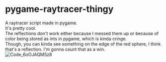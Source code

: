 # pygame-raytracer-thingy
A raytracer script made in pygame.  
It's pretty cool.  
The reflections don't work either because I messed them up or because of color being stored as ints in pygame, which is kinda cringe.  
Though, you can kinda see something on the edge of the red sphere, I think that's a reflection. I'm gonna count that as a win.  
![Code_6oOJAQMSz8](https://user-images.githubusercontent.com/33378443/186271154-6ac89e9a-84c9-4371-9caa-d36c2dc3d2bf.gif)
